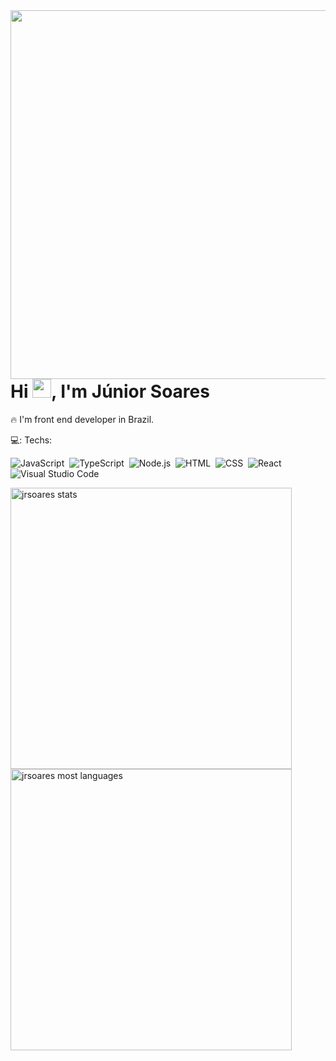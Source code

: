 <img align="right" height="590em" src="https://raw.githubusercontent.com/gist/jrsoares/777bfa33e67b5cb7bde3e78c652a2c6b/raw/e3ed2d5d79d5e582640264126f5358cde95bcde5/githubcard.svg"/>

<h1 align="left">Hi <img src="https://raw.githubusercontent.com/kaueMarques/kaueMarques/master/hi.gif" width="30px">, I'm Júnior Soares</h1>
🔥 I'm front end developer in Brazil.
<br>

💻: Techs:
<br>

![JavaScript](https://img.shields.io/badge/-JavaScript-05122A?style=flat&logo=javascript)&nbsp;
![TypeScript](https://img.shields.io/badge/-TypeScript-05122A?style=flat&logo=typescript)&nbsp;
![Node.js](https://img.shields.io/badge/-Node.js-05122A?style=flat&logo=node.js)&nbsp;
![HTML](https://img.shields.io/badge/-HTML-05122A?style=flat&logo=HTML5)&nbsp;
![CSS](https://img.shields.io/badge/-CSS-05122A?style=flat&logo=CSS3&logoColor=1572B6)&nbsp;
![React](https://img.shields.io/badge/-React-05122A?style=flat&logo=react)&nbsp;
![Visual Studio Code](https://img.shields.io/badge/-Visual%20Studio%20Code-05122A?style=flat&logo=visual-studio-code&logoColor=007ACC)&nbsp;

<p align="left">
 <img align="left" width="450em" src="https://github-readme-stats.vercel.app/api?username=jrsoares&show_icons=true" alt="jrsoares stats"/>
  <img align="left" width="450em" src="https://github-readme-stats.vercel.app/api/top-langs/?username=jrsoares&layout=compact" alt="jrsoares most languages"/>
</p>

